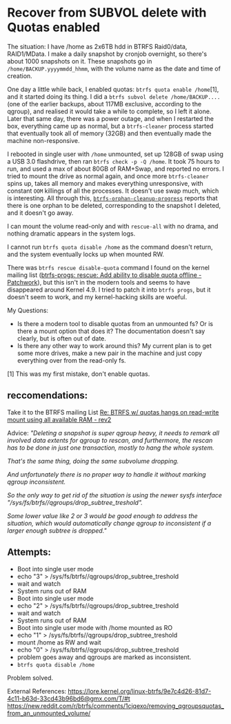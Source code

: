 # Recover from SUBVOL delete with Quotas enabled

The situation:
I have /home as 2x6TB hdd in BTRFS Raid0/data, RAID1/MData. I make a daily snapshot by cronjob overnight, so there's about 1000 snapshots on it. These snapshots go in ```/home/BACKUP.yyyymmdd_hhmm```, with the volume name as the date and time of creation.

 One day a little while back, I enabled quotas: ```btrfs quota enable /home```[1], and it started doing its thing.  I did a ```btrfs subvol delete /home/BACKUP....``` (one of the earlier backups, about 117MB exclusive, according to the qgroup), and realised it would take a while to complete, so I left it alone.  Later that same day, there was a power outage, and when I restarted the box, everything came up as normal, but a ```btrfs-cleaner``` process started that eventually took all of memory (32GB) and then eventually made the machine non-responsive.

I rebooted in single user with ```/home``` unmounted, set up 128GB of swap using a USB 3.0 flashdrive, then ran ```btrfs check -p -Q /home```. It took 75 hours to run, and used a max of about 80GB of RAM+Swap, and reported no errors.  I tried to mount the drive as normal again, and once more ```btrfs-cleaner``` spins up, takes all memory and makes everything unresponsive, with constant ```OOM``` killings of all the processes. It doesn't use swap much, which is interesting.  All through this, [```btrfs-orphan-cleanup-progress```](https://github.com/knorrie/python-btrfs/blob/master/bin/btrfs-orphan-cleaner-progress) reports that there is one orphan to be deleted, corresponding to the snapshot I deleted, and it doesn't go away.

I can mount the volume read-only and with ```rescue-all``` with no drama, and nothing dramatic appears in the system logs.

I cannot run ```btrfs quota disable /home``` as the command doesn't return, and the system eventually locks up when mounted RW.

There was ```btrfs rescue disable-quota``` command I found on the kernel mailing list ([btrfs-progs: rescue: Add ability to disable quota offline - Patchwork](https://patchwork.kernel.org/project/linux-btrfs/patch/20180812013358.16431-1-wqu@suse.com/)), but this isn't in the modern tools and seems to have disappeared around Kernel 4.9.  I tried to patch it into ```btrfs progs```, but it doesn't seem to work, and my kernel-hacking skills are woeful.

My Questions:
 - Is there a modern tool to disable quotas from an unmounted fs?  Or is there a mount option that does it? The documentation doesn't say clearly, but is often out of date.
 - Is there any other way to work around this? My current plan is to get some more drives, make a new pair in the machine and just copy everything over from the read-only fs.

[1] This was my first mistake, don't enable quotas.

## reccomendations:
Take it to the BTRFS mailing List
[Re: BTRFS w/ quotas hangs on read-write mount using all available RAM - rev2](https://lore.kernel.org/linux-btrfs/618f7bf7-0ffd-407d-a42c-bf86199bb1e0@gmx.com/T/#t)

Advice:
*"Deleting a snapshot is super qgroup heavy, it needs to remark all*
*involved data extents for qgroup to rescan, and furthermore, the rescan*
*has to be done in just one transaction, mostly to hang the whole system.*

*That's the same thing, doing the same subvolume dropping.*

*And unfortunately there is no proper way to handle it without marking*
*qgroup inconsistent.*

*So the only way to get rid of the situation is using the newer sysfs*
*interface "/sys/fs/btrfs/<uuid>/qgroups/drop_subtree_treshold".*

*Some lower value like 2 or 3 would be good enough to address the*
*situation, which would automatically change qgroup to inconsistent if a*
*larger enough subtree is dropped."*

## Attempts:
 - Boot into single user mode
 - echo "3" > /sys/fs/btrfs/<uuid>/qgroups/drop_subtree_treshold
 - wait and watch
 - System runs out of RAM
 - Boot into single user mode
 - echo "2" > /sys/fs/btrfs/<uuid>/qgroups/drop_subtree_treshold
 - wait and watch
 - System runs out of RAM
 - Boot into single user mode with /home mounted as RO
 - echo "1" > /sys/fs/btrfs/<uuid>/qgroups/drop_subtree_treshold
 - mount /home as RW and wait
 - echo "0" > /sys/fs/btrfs/<uuid>/qgroups/drop_subtree_treshold
 - problem goes away and qgroups are marked as inconsistent.
 - `btrfs quota disable /home`

 Problem solved.

External References:
https://lore.kernel.org/linux-btrfs/9e7c4d26-81d7-4c11-b63d-33cd43b96bd6@gmx.com/T/#t
https://new.reddit.com/r/btrfs/comments/1cjqexo/removing_qgroupsquotas_from_an_unmounted_volume/

